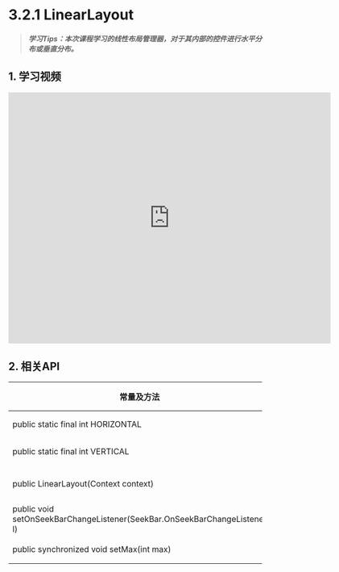 # 3.2.1 LinearLayout

>##### 学习Tips：本次课程学习的线性布局管理器，对于其内部的控件进行水平分布或垂直分布。

## 1. 学习视频

<iframe frameborder="0" width="640" height="498" src="https://v.qq.com/iframe/player.html?vid=z0180bhmznp&tiny=0&auto=0" allowfullscreen></iframe>

## 2. 相关API

| 常量及方法 | 类型 | 描述 |
| -- | -- | -- |
| public static final int HORIZONTAL | 常量 | 水平对齐 |
| public static final int VERTICAL | 常量 | 垂直对齐 |
| public LinearLayout(Context context) | 构造 | 创建LinearLayout类的对象 |
| public void setOnSeekBarChangeListener(SeekBar.OnSeekBarChangeListener l) | 普通 | 设置改变监听操作 |
| public synchronized void setMax(int max) | 普通 | 设置增长的最大值 |

